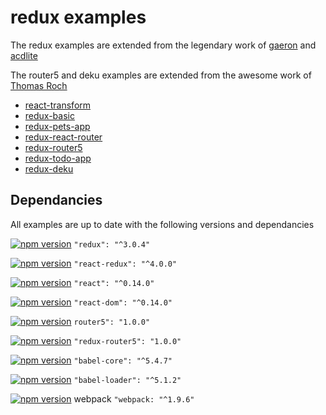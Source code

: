 # redux examples

The redux examples are extended from the legendary work of [gaeron](https://github.com/gaearon) and [acdlite](https://github.com/acdlite)

The router5 and deku examples are extended from the awesome work of [Thomas Roch](https://github.com/troch)

* [react-transform](https://github.com/StevenIseki/redux-examples/tree/master/react-transform)
* [redux-basic](https://github.com/StevenIseki/redux-examples/redux-basic)
* [redux-pets-app](https://github.com/StevenIseki/redux-examples/tree/master/redux-pets-app)
* [redux-react-router](https://github.com/StevenIseki/redux-examples/redux-react-router)
* [redux-router5](https://github.com/StevenIseki/redux-examples/tree/master/redux-router5)
* [redux-todo-app](https://github.com/StevenIseki/redux-examples/tree/master/redux-todo-app)
* [redux-deku](https://github.com/StevenIseki/redux-examples/tree/master/redux-deku)

## Dependancies

All examples are up to date with the following versions and dependancies


[![npm version](https://badge.fury.io/js/redux.svg)](https://badge.fury.io/js/redux)
`"redux": "^3.0.4"` 

[![npm version](https://badge.fury.io/js/react-redux.svg)](https://badge.fury.io/js/react-redux)
`"react-redux": "^4.0.0"` 

[![npm version](https://badge.fury.io/js/react.svg)](https://badge.fury.io/js/react)
`"react": "^0.14.0"` 

[![npm version](https://badge.fury.io/js/react-dom.svg)](https://badge.fury.io/js/react-dom)
`"react-dom": "^0.14.0"` 

[![npm version](https://badge.fury.io/js/router5.svg)](https://badge.fury.io/js/router5)
`router5": "1.0.0"` 

[![npm version](https://badge.fury.io/js/redux-router5.svg)](https://badge.fury.io/js/redux-router5)
`"redux-router5": "1.0.0"` 

[![npm version](https://badge.fury.io/js/babel-core.svg)](https://badge.fury.io/js/babel-core)
`"babel-core": "^5.4.7"` 

[![npm version](https://badge.fury.io/js/babel-loader.svg)](https://badge.fury.io/js/babel-loader)
`"babel-loader": "^5.1.2"` 

[![npm version](https://badge.fury.io/js/webpack.svg)](https://badge.fury.io/js/webpack)
webpack `"webpack: "^1.9.6"` 
